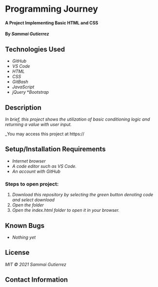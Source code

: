 # Programming Journey

####  A Project Implementing Basic HTML and CSS

#### By _**Sammai Gutierrez**_

## Technologies Used

* _GitHub_
* _VS Code_
* _HTML_
* _CSS_
* _GitBash_
* _JavaScript_
* _jQuery_
*_Bootstrap_

## Description

_In brief, this project shows the utilization of basic conditioning logic and returning a value with user input._

_You may access this project at https://

## Setup/Installation Requirements

* _Internet browser_
* _A code editor such as VS Code._
* _An account with GitHub_

### Steps to open project:

1. _Download this repository by selecting the green button denoting code and select download_
2. _Open the folder_
3. _Open the index.html folder to open it in your browser._

## Known Bugs

* _Nothing yet_

## License

_MIT &copy; 2021 Sammai Gutierrez_

## Contact Information